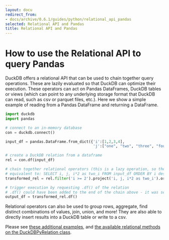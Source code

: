 ```yaml
---
layout: docu
redirect_from:
- docs/archive/0.6.1/guides/python/relational_api_pandas
selected: Relational API and Pandas
title: Relational API and Pandas
---
```


# How to use the Relational API to query Pandas

DuckDB offers a relational API that can be used to chain together query operations. These are lazily evaluated so that DuckDB can optimize their execution. These operators can act on Pandas DataFrames, DuckDB tables or views (which can point to any underlying storage format that DuckDB can read, such as csv or parquet files, etc.). Here we show a simple example of reading from a Pandas DataFrame and returning a DataFrame.

```python
import duckdb
import pandas

# connect to an in-memory database
con = duckdb.connect()

input_df = pandas.DataFrame.from_dict({'i':[1,2,3,4],
                                       'j':["one", "two", "three", "four"]})

# create a DuckDB relation from a dataframe
rel = con.df(input_df)

# chain together relational operators (this is a lazy operation, so the operations are not yet executed)
# equivalent to: SELECT i, j, i*2 as two_i FROM input_df ORDER BY i desc limit 2
transformed_rel = rel.filter('i >= 2').project('i, j, i*2 as two_i').order('i desc').limit(2)

# trigger execution by requesting .df() of the relation
# .df() could have been added to the end of the chain above - it was separated for clarity
output_df = transformed_rel.df()
```

Relational operators can also be used to group rows, aggregate, find distinct combinations of values, join, union, and more! They are also able to directly insert results into a DuckDB table or write to a csv.  

Please see [these additional examples](https://github.com/duckdb/duckdb/blob/main/examples/python/duckdb-python.py), and [the available relational methods on the DuckDBPyRelation class](https://duckdb.org/docs/api/python/reference/#duckdb.DuckDBPyRelation).